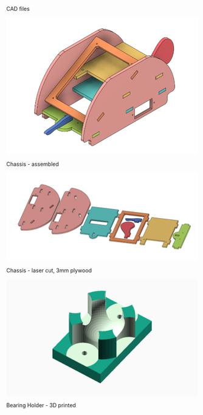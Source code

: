 CAD files

![robot in CAD](https://github.com/eb8ga/microbitDirectionBot/raw/main/images/Screenshot%202022-11-29%20020038.png "cad assembled")

Chassis - assembled

![laser cut outline](https://github.com/eb8ga/microbitDirectionBot/raw/main/images/Screenshot%202022-11-29%20021043.png "acrylic laser cut layout")

Chassis - laser cut, 3mm plywood

![Bearing Holder in OpenSCAD](https://github.com/eb8ga/microbitDirectionBot/raw/main/images/bearingHolder.png "bearing holder")

Bearing Holder - 3D printed
